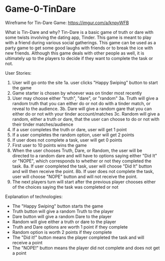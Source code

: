# Game-0-TinDare

Wireframe for Tin-Dare Game: https://imgur.com/a/knpyWFB

What is Tin-Dare and why?
Tin-Dare is a basic game of truth or dare with some twists involving the dating app, Tinder. This game is meant to play with a friend during various social gatherings. This game can be used as a party game to get some good laughs with friends or to break the ice with new friends. Although this game deals with other people as well, it is ultimately up to the players to decide if they want to complete the task or not. 

User Stories:
1. User will go onto the site
    1a. user clicks "Happy Swiping" button to start the game 
2. Game starter is chosen by whoever was on tinder most recently
3. User may choose either "truth", "dare", or "random"
    3a. Truth will give a random truth that you can either do or not do with a tinder match, or reveal to the audience. 
    3b. Dare will give a random gare that you can either do or not with your tinder account/matches
    3c. Random will give a random, either a truth or dare, that the user can choose to do or not with their tinder matches/audience
4. If a user completes the truth or dare, user will get 1 point 
5. If a user completes the random option, user will get 2 points
6. If user does not complete a task, user will get 0 points 
7. First user to 10 points wins the game 
8. When the user chooses Truth, Dare, or Random, the user will be directed to a random dare and will have to options saying either "Did It" or "NOPE", which corresponds to whether or not they completed the task. 
    8a. If user coompleted the task, user will choose "Did It" button and will then receive the point. 
    8b. If user does not complete the task, user will choose "NOPE" button and will not receive the point. 
9. The next players turn will start after the previous player chooses either of the choices saying the task was completed or not 

Explanation of technologies:
- The "Happy Swiping" button starts the game 
- Truth button will give a random Truth to the player
- Dare button will give a random Dare to the player
- Random will give either a truth or dare to the player
- Truth and Dare options are worth 1 point if they complete 
- Random option is worth 2 points if they complete
- The "Did it!" button means the player completed the task and will receive a point 
- The "NOPE!" button means the player did not complete and does not get a point 